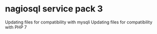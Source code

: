 # nagiosql service pack 3

Updating files for compatibility with mysqli
Updating files for compatibility with PHP 7
